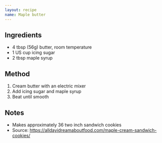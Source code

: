 ```yaml
---
layout: recipe
name: Maple butter
---
```


## Ingredients

- 4 tbsp (56g) butter, room temperature
- 1 US cup icing sugar
- 2 tbsp maple syrup

## Method

1. Cream butter with an electric mixer
2. Add icing sugar and maple syrup
3. Beat until smooth

## Notes

- Makes approximately 36 two inch sandwich cookies
- Source: https://alldayidreamaboutfood.com/maple-cream-sandwich-cookies/

